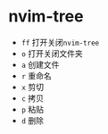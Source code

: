 # nvim-tree
+ `ff` 打开关闭`nvim-tree`
+ `o` 打开关闭文件夹
+ `a` 创建文件
+ `r` 重命名
+ `x` 剪切
+ `c` 拷贝
+ `p` 粘贴
+ `d` 删除
